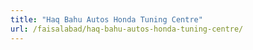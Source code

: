 ```yaml
---
title: "Haq Bahu Autos Honda Tuning Centre"
url: /faisalabad/haq-bahu-autos-honda-tuning-centre/
---
```

